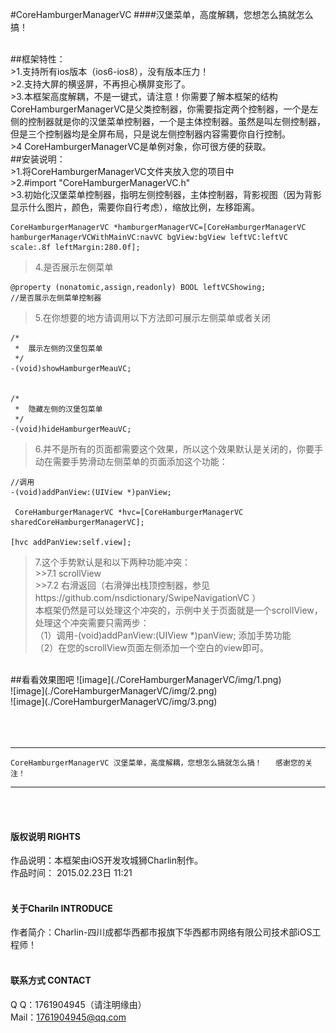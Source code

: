 #CoreHamburgerManagerVC
####汉堡菜单，高度解耦，您想怎么搞就怎么搞！


<br />
##框架特性：<br />
>1.支持所有ios版本（ios6-ios8），没有版本压力！<br />
>2.支持大屏的横竖屏，不再担心横屏变形了。<br />
>3.本框架高度解耦，不是一键式，请注意！你需要了解本框架的结构 CoreHamburgerManagerVC是父类控制器，你需要指定两个控制器，一个是左侧的控制器就是你的汉堡菜单控制器，一个是主体控制器。虽然是叫左侧控制器，但是三个控制器均是全屏布局，只是说左侧控制器内容需要你自行控制。<br />
>4 CoreHamburgerManagerVC是单例对象，你可很方便的获取。

<br />
##安装说明：<br />
>1.将CoreHamburgerManagerVC文件夹放入您的项目中<br />
>2.#import "CoreHamburgerManagerVC.h"<br />
>3.初始化汉堡菜单控制器，指明左侧控制器，主体控制器，背影视图（因为背影显示什么图片，颜色，需要你自行考虑），缩放比例，左移距离。

    CoreHamburgerManagerVC *hamburgerManagerVC=[CoreHamburgerManagerVC hamburgerManagerVCWithMainVC:navVC bgView:bgView leftVC:leftVC scale:.8f leftMargin:280.0f];
    
    
>4.是否展示左侧菜单

    @property (nonatomic,assign,readonly) BOOL leftVCShowing;                                //是否展示左侧菜单控制器

>5.在你想要的地方请调用以下方法即可展示左侧菜单或者关闭

    /*
     *  展示左侧的汉堡包菜单
     */
    -(void)showHamburgerMeauVC;


    /*
     *  隐藏左侧的汉堡包菜单
     */
    -(void)hideHamburgerMeauVC;

>6.并不是所有的页面都需要这个效果，所以这个效果默认是关闭的，你要手动在需要手势滑动左侧菜单的页面添加这个功能：

    //调用
    -(void)addPanView:(UIView *)panView;
    
     CoreHamburgerManagerVC *hvc=[CoreHamburgerManagerVC sharedCoreHamburgerManagerVC];
    
    [hvc addPanView:self.view];
    
>7.这个手势默认是和以下两种功能冲突：<br />
    >>7.1 scrollView<br />
    >>7.2 右滑返回（右滑弹出栈顶控制器，参见https://github.com/nsdictionary/SwipeNavigationVC ）<br />
  本框架仍然是可以处理这个冲突的，示例中关于页面就是一个scrollView，处理这个冲突需要只需两步：<br />
    （1）调用-(void)addPanView:(UIView *)panView; 添加手势功能<br />
    （2）在您的scrollView页面左侧添加一个空白的view即可。
   
  
<br />
##看看效果图吧
![image](./CoreHamburgerManagerVC/img/1.png)<br />
![image](./CoreHamburgerManagerVC/img/2.png)<br />
![image](./CoreHamburgerManagerVC/img/3.png)<br />
<br /><br />

<br />

-----
    CoreHamburgerManagerVC 汉堡菜单，高度解耦，您想怎么搞就怎么搞！   感谢您的关注！ 
-----



<br /><br />

#### 版权说明 RIGHTS <br />
作品说明：本框架由iOS开发攻城狮Charlin制作。<br />
作品时间： 2015.02.23日 11:21<br /><br />

#### 关于Chariln INTRODUCE <br />
作者简介：Charlin-四川成都华西都市报旗下华西都市网络有限公司技术部iOS工程师！<br /><br />


#### 联系方式 CONTACT <br />
Q    Q：1761904945（请注明缘由）<br />
Mail：1761904945@qq.com<br />


